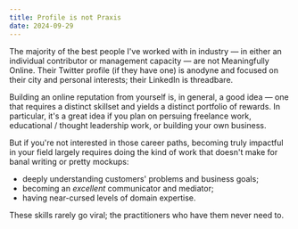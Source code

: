 ```yaml
---
title: Profile is not Praxis
date: 2024-09-29
---
```


The majority of the best people I've worked with in industry — in either an individual contributor or management capacity — are not Meaningfully Online. Their Twitter profile (if they have one) is anodyne and focused on their city and personal interests; their LinkedIn is threadbare.

Building an online reputation from yourself is, in general, a good idea — one that requires a distinct skillset and yields a distinct portfolio of rewards. In particular, it's a great idea if you plan on persuing freelance work, educational / thought leadership work, or building your own business.

But if you're not interested in those career paths, becoming truly impactful in your field largely requires doing the kind of work that doesn't make for banal writing or pretty mockups:

- deeply understanding customers' problems and business goals;
- becoming an _excellent_ communicator and mediator;
- having near-cursed levels of domain expertise.

These skills rarely go viral; the practitioners who have them never need to.
